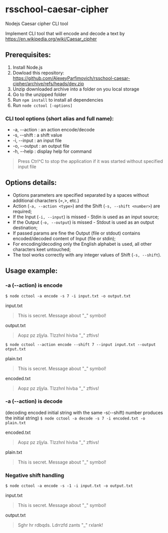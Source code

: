 # rsschool-caesar-cipher
Nodejs Caesar cipher CLI tool

Implement CLI tool that will encode and decode a text by https://en.wikipedia.org/wiki/Caesar_cipher

## Prerequisites:
1. Install Node.js
2. Dowload this repository: https://github.com/AlexeyParfimovich/rsschool-caesar-cipher/archive/refs/heads/dev.zip
3. Unzip downloaded archive into a folder on you local storage
4. Go to the unzipped folder 
5. Run `npm install` to install all dependencies
6. Run `node cctool [-options]`

### CLI tool options (short alias and full name):
- -a, --action <type>   : an action encode/decode
- -s, --shift <number>  : a shift value
- -i, --input <path>    : an input file
- -o, --output <path>   : an output file
- -h, --help            : display help for command

> Press Ctrl^C to stop the application if it was started without specified input file

## Options details:

- Оptions parameters are specified separated by a spaces without additional characters (=,>, etc.)
- Action (`-a, --action <type>`) and the Shift (`-s, --shift <number>`) are required;
- If the Input (`-i, --input`) is missed - Stdin is used as an input source;
- If the Output (`-o, --output`) is missed - Stdout is used as an output destination;
- If passed params are fine the Output (file or stdout) сontains encoded/decoded content of Input (file or stdin);
- For encoding/decoding only the English alphabet is used, all other characters keet untouched;
- The tool works correctly with any integer values of Shift (`-s, --shift`).

## Usage example:

### -a (--action) is encode
`$ node cctool -a encode -s 7 -i input.txt -o output.txt`

input.txt 
> This is secret. Message about "_" symbol!

output.txt 
> Aopz pz zljyla. Tlzzhnl hivba "_" zftivs!

`$ node cctool --action encode --shift 7 --input input.txt --output otput.txt`

plain.txt 
> This is secret. Message about "_" symbol!

encoded.txt 
> Aopz pz zljyla. Tlzzhnl hivba "_" zftivs!

### -a (--action) is decode 
(decoding encoded initial string with the same -s(--shift) number produces the initial string)
`$ node cctool -a decode -s 7 -i encoded.txt -o plain.txt`

encoded.txt 
> Aopz pz zljyla. Tlzzhnl hivba "_" zftivs!

plain.txt 
> This is secret. Message about "_" symbol!

### Negative shift handling
`$ node cctool -a encode -s -1 -i input.txt -o output.txt`

input.txt
> This is secret. Message about "_" symbol!

output.txt 
> Sghr hr rdbqds. Ldrrzfd zants "_" rxlank!
